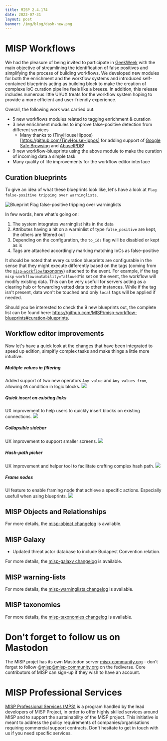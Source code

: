 ```yaml
---
title: MISP 2.4.174  
date: 2023-07-31
layout: post
banner: /img/blog/dash-new.png
---
```


# MISP Workflows

We had the pleasure of being invited to participate in [GeekWeek](https://www.cyber.gc.ca/en/geekweek/geekweek-8) with the main objective of streamlining the identification of false positives and simplifying the process of building workflows. We developed new modules for both the enrichment and the workflow systems and introduced self-contained blueprints acting as building block to make the creation of complexe IoC curation pipeline feels like a breeze.
In addition, this release includes numerous little UI/UX treats for the workflow system hoping to provide a more efficient and user-friendly experience.

Overall, the following work was carried out:
- 5 new workflows modules related to tagging enrichment & curation
- 3 new enrichment modules to improve false-positive detection from different services
    - Many thanks to (TinyHouseHippos)[https://github.com/TinyHouseHippos] for adding support of [Google Safe Browsing](https://safebrowsing.google.com/) and [AbuseIPDB](https://www.abuseipdb.com/)!
- 9 new workflow-blueprints using the above module to make the curation of incoming data a simple task
- Many quality of life improvements for the workflow editor interface

## Curation blueprints

To give an idea of what these blueprints look like, let's have a look at `Flag false-positive tripping over warninglists`.

![Blueprint `Flag false-positive tripping over warninglists`](/img/blog/2.4.174/blueprint-falsepositive-warninglist.png)

In few words, here what's going on:
1. The system integrates warninglist hits in the data
2. Attributes having a hit on a warninlist of type `false_positive` are kept, the others are filtered out
3. Depending on the configuration, the `to_ids` flag will be disabled or kept as is
4. Tags are attached accordingly marking matching IoCs as false-positive

It should be noted that every curation blueprints are configurable in the sense that they might execute differently based on the tags (coming from the [`misp-workflow` taxonomy](https://github.com/MISP/misp-taxonomies/blob/59ec473a5f7a44755a6098890a1ee290487bfc53/misp-workflow/machinetag.json)) attached to the event. For example, if the tag `misp-workflow:mutability="allowed"`is set on the event, the workflow will modify existing data. This can be very usefull for servers acting as a clearing hub or forwarding vetted data to other instances. While if the tag isn't present, data won't be touched and only `local` tags will be applied if needed.

Should you be interested to check the 9 new blueprints out, the complete list can be found here: https://github.com/MISP/misp-workflow-blueprints#curation-blueprints.



## Workflow editor improvements

Now let's have a quick look at the changes that have been integrated to speed up edition, simpifly complex tasks and make things a little more intuitive.

##### Multiple values in filtering
Added support of two new operators `Any value` and `Any values from`, allowing `OR` condition in logic blocks.
![](/img/blog/2.4.174/wf-multiple-values.gif)

##### Quick insert on existing links
UX improvement to help users to quickly insert blocks on existing connections.
![](/img/blog/2.4.174/wf-quick-insert.gif)

##### Collapsible sidebar
UX improvement to support smaller screens.
![](/img/blog/2.4.174/wf-collapsible-sidebar.gif)

##### Hash-path picker
UX improvement and helper tool to facilitate crafting complex hash path.
![](/img/blog/2.4.174/wf-hashpath-picker.gif)

##### Frame nodes
UI feature to enable framing node that achieve a specific actions. Especially usefull when using blueprints.
![](/img/blog/2.4.174/wf-frame-node.gif)


## MISP Objects and Relationships

For more details, the [misp-object changelog](https://www.misp-project.org/Changelog-misp-objects.txt) is available.

## MISP Galaxy

- Updated threat actor database to include Budapest Convention relation.

For more details, the [misp-galaxy changelog](https://www.misp-project.org/Changelog-misp-galaxy.txt) is available.

## MISP warning-lists

For more details, the [misp-warninglists changelog](https://www.misp-project.org/Changelog-misp-warninglists.txt) is available.

## MISP taxonomies

For more details, the [misp-taxonomies changelog](https://www.misp-project.org/Changelog-misp-taxonomies.txt) is available.

# Don't forget to follow us on Mastodon

The MISP projet has its own Mastodon server [misp-community.org](https://misp-community.org/) - don't forget to follow @misp@misp-community.org on the fediverse. Core contributors of MISP can sign-up if they wish to have an account.

# MISP Professional Services

[MISP Professional Services (MPS)](https://www.misp-project.org/professional-services/) is a program handled by the lead developers of MISP Project, in order to offer highly skilled services around MISP and to support the sustainability of the MISP project. This initiative is meant to address the policy requirements of companies/organisations requiring commercial support contracts. Don't hesitate to get in touch with us if you need specific services.
